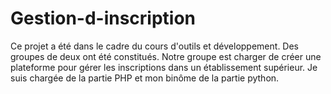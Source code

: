 # Gestion-d-inscription
Ce projet a été dans le cadre du cours d'outils et développement. Des groupes de deux ont été constitués. Notre groupe est charger de créer une plateforme pour gérer les inscriptions dans un établissement supérieur.
Je suis chargée de la partie PHP et mon binôme de la partie python.
